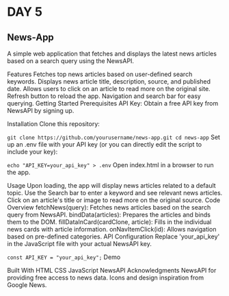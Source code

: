 # DAY 5
## News-App
A simple web application that fetches and displays the latest news articles based on a search query using the NewsAPI.

Features
Fetches top news articles based on user-defined search keywords.
Displays news article title, description, source, and published date.
Allows users to click on an article to read more on the original site.
Refresh button to reload the app.
Navigation and search bar for easy querying.
Getting Started
Prerequisites
API Key: Obtain a free API key from NewsAPI by signing up.

Installation
Clone this repository:

``
git clone https://github.com/yourusername/news-app.git
cd news-app
``
Set up an .env file with your API key (or you can directly edit the script to include your key):

``
echo "API_KEY=your_api_key" > .env
``
Open index.html in a browser to run the app.

Usage
Upon loading, the app will display news articles related to a default topic.
Use the Search bar to enter a keyword and see relevant news articles.
Click on an article's title or image to read more on the original source.
Code Overview
fetchNews(query): Fetches news articles based on the search query from NewsAPI.
bindData(articles): Prepares the articles and binds them to the DOM.
fillDataInCard(cardClone, article): Fills in the individual news cards with article information.
onNavItemClick(id): Allows navigation based on pre-defined categories.
API Configuration
Replace 'your_api_key' in the JavaScript file with your actual NewsAPI key.

``
const API_KEY = "your_api_key";
``
Demo

Built With
HTML
CSS
JavaScript
NewsAPI
Acknowledgments
NewsAPI for providing free access to news data.
Icons and design inspiration from Google News.
